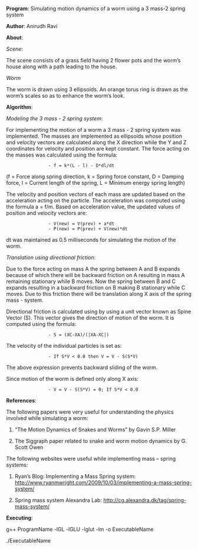 **Program**: Simulating motion dynamics of a worm using a 3 mass-2 spring system

**Author**: Anirudh Ravi

**About**:

*Scene*:

The scene consists of a grass field having 2 flower pots and the worm’s house along with a path leading to the house.

*Worm*

The worm is drawn using 3 ellipsoids. An orange torus ring is drawn as the worm’s scales so as to enhance the worm’s look.

**Algorithm**:

*Modeling the 3 mass - 2 spring system*:

For implementing the motion of a worm a 3 mass - 2 spring system was implemented. The masses are implemented as ellipsoids whose position and velocity vectors are calculated along the X direction while the Y and Z coordinates for velocity and position are kept constant. The force acting on the masses was calculated using the formula:

					- f = k*(L - l) - D*dl/dt 

(f = Force along spring direction, k = Spring force constant, D = Damping force, l = Current length of the spring, L = Minimum energy spring length)

The velocity and position vectors of each mass are updated based on the acceleration acting on the particle. The acceleration was computed using the formula a = f/m. Based on acceleration value, the updated values of position and velocity vectors are:

					- V(new) = V(prev) + a*dt
					- P(new) = P(prev) + V(new)*dt

dt was maintained as 0.5 milliseconds for simulating the motion of the worm.

*Translation using directional friction*:

Due to the force acting on mass A the spring between A and B expands because of which there will be backward friction on A resulting in mass A remaining stationary while B moves. Now the spring between B and C expands resulting in a backward friction on B making B stationary while C moves. Due to this friction there will be translation along X axis of the spring mass - system.

Directional friction is calculated using by using a unit vector known as Spine Vector (S). This vector gives the direction of motion of the worm. It is computed using the formula:

					- S = (XC-XA)/(|XA-XC|)

The velocity of the individual particles is set as:

					- If S*V < 0.0 then V = V - S(S*V)

The above expression prevents backward sliding of the worm.

Since motion of the worm is defined only along X axis:

					- V = V - S(S*V) = 0; If S*V < 0.0

**References**:

The following papers were very useful for understanding the physics involved while simulating a worm:

1.    “The Motion Dynamics of Snakes and Worms” by Gavin S.P. Miller

2.    The Siggraph paper related to snake and worm motion dynamics by G. Scott Owen 

The following websites were useful while implementing mass – spring systems:

1.    Ryan’s Blog: Implementing a Mass Spring system: http://www.ryanmwright.com/2009/10/03/implementing-a-mass-spring-system/

2.    Spring mass system Alexandra Lab: http://cg.alexandra.dk/tag/spring-mass-system/

**Executing**:

g++ ProgramName -lGL -lGLU -lglut -lm -o ExecutableName

./ExecutableName
